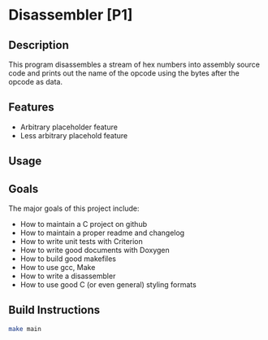 # Disassembler [P1]

## Description
This program disassembles a stream of hex numbers into assembly source code and prints out the name of the opcode using the bytes after the opcode as data.

## Features
- Arbitrary placeholder feature
- Less arbitrary placehold feature

## Usage

## Goals
The major goals of this project include:
- How to maintain a C project on github
- How to maintain a proper readme and changelog
- How to write unit tests with Criterion
- How to write good documents with Doxygen
- How to build good makefiles
- How to use gcc, Make
- How to write a disassembler
- How to use good C (or even general) styling formats

## Build Instructions
```bash
make main
